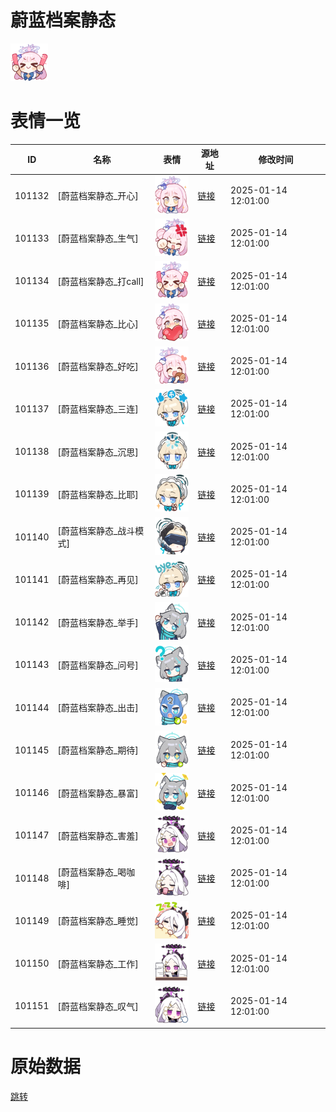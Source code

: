 # 蔚蓝档案静态

<img src="./cover.png" height="60" alt="cover" />

# 表情一览

|ID|名称|表情|源地址|修改时间|
|----|----|----|----|----|
|101132|[蔚蓝档案静态_开心]|<img src="./pic/101132_%5B蔚蓝档案静态_开心%5D.png" height="60" alt="开心"/>|[链接](https://i0.hdslb.com/bfs/garb/a49e208cb28139dc2ecf76a38fe6e15486547905.png)|2025-01-14 12:01:00|
|101133|[蔚蓝档案静态_生气]|<img src="./pic/101133_%5B蔚蓝档案静态_生气%5D.png" height="60" alt="生气"/>|[链接](https://i0.hdslb.com/bfs/garb/9d42eba05d58528447d586a0b87a9ddcae39b02e.png)|2025-01-14 12:01:00|
|101134|[蔚蓝档案静态_打call]|<img src="./pic/101134_%5B蔚蓝档案静态_打call%5D.png" height="60" alt="打call"/>|[链接](https://i0.hdslb.com/bfs/garb/3f2080e157ff485451503002c76ca0e57a872734.png)|2025-01-14 12:01:00|
|101135|[蔚蓝档案静态_比心]|<img src="./pic/101135_%5B蔚蓝档案静态_比心%5D.png" height="60" alt="比心"/>|[链接](https://i0.hdslb.com/bfs/garb/f5d4c011888ffa2588679e066df0b7149e250e21.png)|2025-01-14 12:01:00|
|101136|[蔚蓝档案静态_好吃]|<img src="./pic/101136_%5B蔚蓝档案静态_好吃%5D.png" height="60" alt="好吃"/>|[链接](https://i0.hdslb.com/bfs/garb/1d27fdd9f4a1398622293ad1cf27b5ff08a71ed8.png)|2025-01-14 12:01:00|
|101137|[蔚蓝档案静态_三连]|<img src="./pic/101137_%5B蔚蓝档案静态_三连%5D.png" height="60" alt="三连"/>|[链接](https://i0.hdslb.com/bfs/garb/30141e9dd56c1ebfa989c84fc486367b2aa4938f.png)|2025-01-14 12:01:00|
|101138|[蔚蓝档案静态_沉思]|<img src="./pic/101138_%5B蔚蓝档案静态_沉思%5D.png" height="60" alt="沉思"/>|[链接](https://i0.hdslb.com/bfs/garb/59ac12a19892dcdb0ac189ece0deeeaeb6e5d024.png)|2025-01-14 12:01:00|
|101139|[蔚蓝档案静态_比耶]|<img src="./pic/101139_%5B蔚蓝档案静态_比耶%5D.png" height="60" alt="比耶"/>|[链接](https://i0.hdslb.com/bfs/garb/de2566d409865aeb389d1236c2960b4e0e001f26.png)|2025-01-14 12:01:00|
|101140|[蔚蓝档案静态_战斗模式]|<img src="./pic/101140_%5B蔚蓝档案静态_战斗模式%5D.png" height="60" alt="战斗模式"/>|[链接](https://i0.hdslb.com/bfs/garb/582c05e5253d855a8e01e58a05e132167492ca13.png)|2025-01-14 12:01:00|
|101141|[蔚蓝档案静态_再见]|<img src="./pic/101141_%5B蔚蓝档案静态_再见%5D.png" height="60" alt="再见"/>|[链接](https://i0.hdslb.com/bfs/garb/6ccc8876c29920e373dc4db65ddbb0a67cabc913.png)|2025-01-14 12:01:00|
|101142|[蔚蓝档案静态_举手]|<img src="./pic/101142_%5B蔚蓝档案静态_举手%5D.png" height="60" alt="举手"/>|[链接](https://i0.hdslb.com/bfs/garb/58af431433c8a4e9232d76443019469ea22acce9.png)|2025-01-14 12:01:00|
|101143|[蔚蓝档案静态_问号]|<img src="./pic/101143_%5B蔚蓝档案静态_问号%5D.png" height="60" alt="问号"/>|[链接](https://i0.hdslb.com/bfs/garb/2ff530437b28a57de4d315106507bb22fa5abeef.png)|2025-01-14 12:01:00|
|101144|[蔚蓝档案静态_出击]|<img src="./pic/101144_%5B蔚蓝档案静态_出击%5D.png" height="60" alt="出击"/>|[链接](https://i0.hdslb.com/bfs/garb/8d9c86670d657b8a78369d0370502d50498777b1.png)|2025-01-14 12:01:00|
|101145|[蔚蓝档案静态_期待]|<img src="./pic/101145_%5B蔚蓝档案静态_期待%5D.png" height="60" alt="期待"/>|[链接](https://i0.hdslb.com/bfs/garb/85d75141ef06147ef879e6a8e51ab46e8a965d46.png)|2025-01-14 12:01:00|
|101146|[蔚蓝档案静态_暴富]|<img src="./pic/101146_%5B蔚蓝档案静态_暴富%5D.png" height="60" alt="暴富"/>|[链接](https://i0.hdslb.com/bfs/garb/f3c708595f19e8cfa620ffd296098f79142a22df.png)|2025-01-14 12:01:00|
|101147|[蔚蓝档案静态_害羞]|<img src="./pic/101147_%5B蔚蓝档案静态_害羞%5D.png" height="60" alt="害羞"/>|[链接](https://i0.hdslb.com/bfs/garb/660fc797429f3f447341e32e5b74a0f653edadc5.png)|2025-01-14 12:01:00|
|101148|[蔚蓝档案静态_喝咖啡]|<img src="./pic/101148_%5B蔚蓝档案静态_喝咖啡%5D.png" height="60" alt="喝咖啡"/>|[链接](https://i0.hdslb.com/bfs/garb/9cc0ed68df9af171f0eafacf47d8503f3d0915cd.png)|2025-01-14 12:01:00|
|101149|[蔚蓝档案静态_睡觉]|<img src="./pic/101149_%5B蔚蓝档案静态_睡觉%5D.png" height="60" alt="睡觉"/>|[链接](https://i0.hdslb.com/bfs/garb/c0dc68c7701f4121a7b9a9ba5b87b8605703e731.png)|2025-01-14 12:01:00|
|101150|[蔚蓝档案静态_工作]|<img src="./pic/101150_%5B蔚蓝档案静态_工作%5D.png" height="60" alt="工作"/>|[链接](https://i0.hdslb.com/bfs/garb/accc79bf422067b1c01eaa6a2b8be8b2267ad498.png)|2025-01-14 12:01:00|
|101151|[蔚蓝档案静态_叹气]|<img src="./pic/101151_%5B蔚蓝档案静态_叹气%5D.png" height="60" alt="叹气"/>|[链接](https://i0.hdslb.com/bfs/garb/9485ae5d8f66c494d46f59d5a55f01618de73644.png)|2025-01-14 12:01:00|

# 原始数据

[跳转](./raw.json)

